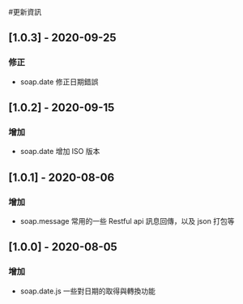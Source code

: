 #更新資訊

## [1.0.3] - 2020-09-25
### 修正

- soap.date 修正日期錯誤

## [1.0.2] - 2020-09-15
### 增加

- soap.date 增加 ISO 版本

## [1.0.1] - 2020-08-06
### 增加

- soap.message 常用的一些 Restful api 訊息回傳，以及 json 打包等

## [1.0.0] - 2020-08-05
### 增加

- soap.date.js 一些對日期的取得與轉換功能